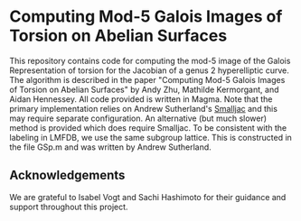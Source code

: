 # Computing Mod-5 Galois Images of Torsion on Abelian Surfaces

This repository contains code for computing the mod-5 image of the Galois Representation of torsion for the Jacobian of a genus 2 hyperelliptic curve.
The algorithm is described in the paper "Computing Mod-5 Galois Images of Torsion on Abelian Surfaces" by Andy Zhu, Mathilde Kermorgant, and Aidan Hennessey.
All code provided is written in Magma.
Note that the primary implementation relies on Andrew Sutherland's [Smalljac](https://math.mit.edu/~drew/smalljac.html) and this may require separate configuration.
An alternative (but much slower) method is provided which does require Smalljac.
To be consistent with the labeling in LMFDB, we use the same subgroup lattice. This is constructed in the file GSp.m and was written by Andrew Sutherland.

## Acknowledgements

We are grateful to Isabel Vogt and Sachi Hashimoto for their guidance and support throughout this project.

